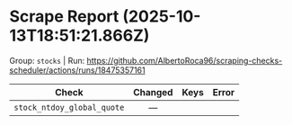 # Scrape Report (2025-10-13T18:51:21.866Z)

Group: `stocks`  |  Run: https://github.com/AlbertoRoca96/scraping-checks-scheduler/actions/runs/18475357161

| Check | Changed | Keys | Error |
|---|:---:|:--|:--|
| `stock_ntdoy_global_quote` | — |  |  |
